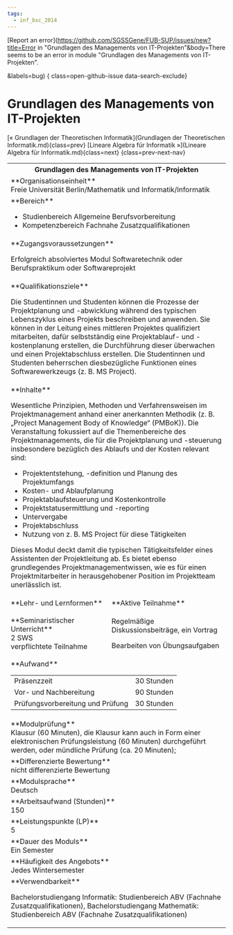 ```yaml
---
tags:
  - inf_bsc_2014
---
```

[Report an error](https://github.com/SGSSGene/FUB-SUP/issues/new?title=Error in "Grundlagen des Managements von IT-Projekten"&body=There seems to be an error in module "Grundlagen des Managements von IT-Projekten".

<Describe here a slightly more detailed description of what is wrong>&labels=bug)
{ class=open-github-issue data-search-exclude}

# Grundlagen des Managements von IT-Projekten

[« Grundlagen der Theoretischen Informatik](Grundlagen der Theoretischen Informatik.md){class=prev}
[Lineare Algebra für Informatik »](Lineare Algebra für Informatik.md){class=next}
{class=prev-next-nav}

<table markdown id="moduledesc">
<tr markdown class="moduledesc_head"><th colspan="2">Grundlagen des Managements von IT-Projekten </th></tr>
<tr markdown><td colspan="2">**Organisationseinheit**   <br>Freie Universität Berlin/Mathematik und Informatik/Informatik</td></tr>

<tr markdown><td colspan="2">**Bereich**<br>


- Studienbereich Allgemeine Berufsvorbereitung
- Kompetenzbereich Fachnahe Zusatzqualifikationen

</td></tr>

<tr markdown><td colspan="2">**Zugangsvoraussetzungen** <br>

Erfolgreich absolviertes Modul Softwaretechnik oder Berufspraktikum oder Softwareprojekt


</td></tr>
<tr markdown><td colspan="2">**Qualifikationsziele**    <br>

Die Studentinnen und Studenten können die Prozesse der Projektplanung und
-abwicklung während des typischen Lebenszyklus eines Projekts beschreiben
und anwenden. Sie können in der Leitung eines mittleren Projektes
qualifiziert mitarbeiten, dafür selbstständig eine Projektablauf- und
-kostenplanung erstellen, die Durchführung dieser überwachen und einen
Projektabschluss erstellen. Die Studentinnen und Studenten beherrschen
diesbezügliche Funktionen eines Softwarewerkzeugs (z. B. MS Project).


</td></tr>
<tr markdown><td colspan="2">**Inhalte**                <br>

Wesentliche Prinzipien, Methoden und Verfahrensweisen im Projektmanagement
anhand einer anerkannten Methodik (z. B. „Project Management Body of
Knowledge“ (PMBoK)). Die Veranstaltung fokussiert auf die Themenbereiche des
Projektmanagements, die für die Projektplanung und -steuerung insbesondere
bezüglich des Ablaufs und der Kosten relevant sind:

- Projektentstehung, -definition und Planung des Projektumfangs
- Kosten- und Ablaufplanung
- Projektablaufsteuerung und Kostenkontrolle
- Projektstatusermittlung und -reporting
- Untervergabe
- Projektabschluss
- Nutzung von z. B. MS Project für diese Tätigkeiten

Dieses Modul deckt damit die typischen
Tätigkeitsfelder eines Assistenten der Projektleitung ab. Es bietet ebenso
grundlegendes Projektmanagementwissen, wie es für einen Projektmitarbeiter
in herausgehobener Position im Projektteam unerlässlich ist.


</td></tr>

<tr markdown><td>**Lehr- und Lernformen**</td><td>**Aktive Teilnahme**</td></tr>
<tr markdown><td> **Seminaristischer Unterricht** <br>2 SWS <br> verpflichtete Teilnahme</td><td>

Regelmäßige Diskussionsbeiträge, ein Vortrag

Bearbeiten von Übungsaufgaben
</td></tr>
<tr markdown><td colspan="2">**Aufwand**                <br>
<table class="aufwand_table">
<tr><td>Präsenzzeit</td><td>30 Stunden</td></tr>
<tr><td>Vor- und Nachbereitung</td><td>90 Stunden</td></tr>
<tr><td>Prüfungsvorbereitung und Prüfung</td><td>30 Stunden</td></tr>
</table>

</td></tr>
<tr markdown><td colspan="2">**Modulprüfung**             <br>Klausur (60 Minuten), die Klausur kann auch in Form einer elektronischen
Prüfungsleistung (60 Minuten) durchgeführt werden, oder mündliche Prüfung
(ca. 20 Minuten);


</td></tr>
<tr markdown><td colspan="2">**Differenzierte Bewertung** <br>nicht differenzierte Bewertung

</td></tr>
<tr markdown><td colspan="2">**Modulsprache**             <br>Deutsch</td></tr>
<tr markdown><td colspan="2">**Arbeitsaufwand (Stunden)** <br>150</td></tr>
<tr markdown><td colspan="2">**Leistungspunkte (LP)**     <br>5</td></tr>
<tr markdown><td colspan="2">**Dauer des Moduls**         <br>Ein Semester</td></tr>
<tr markdown><td colspan="2">**Häufigkeit des Angebots**  <br>Jedes Wintersemester</td></tr>
<tr markdown><td colspan="2">**Verwendbarkeit**           <br>

Bachelorstudiengang Informatik: Studienbereich ABV (Fachnahe
Zusatzqualifikationen), Bachelorstudiengang Mathematik: Studienbereich ABV
(Fachnahe Zusatzqualifikationen)


</td></tr>

</table>
